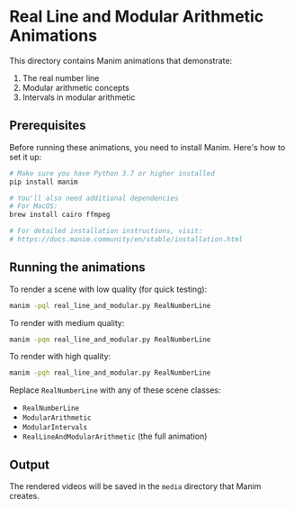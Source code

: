 # Real Line and Modular Arithmetic Animations

This directory contains Manim animations that demonstrate:

1. The real number line
2. Modular arithmetic concepts
3. Intervals in modular arithmetic

## Prerequisites

Before running these animations, you need to install Manim. Here's how to set it up:

```bash
# Make sure you have Python 3.7 or higher installed
pip install manim

# You'll also need additional dependencies
# For MacOS:
brew install cairo ffmpeg

# For detailed installation instructions, visit:
# https://docs.manim.community/en/stable/installation.html
```

## Running the animations

To render a scene with low quality (for quick testing):

```bash
manim -pql real_line_and_modular.py RealNumberLine
```

To render with medium quality:

```bash
manim -pqm real_line_and_modular.py RealNumberLine
```

To render with high quality:

```bash
manim -pqh real_line_and_modular.py RealNumberLine
```

Replace `RealNumberLine` with any of these scene classes:

- `RealNumberLine`
- `ModularArithmetic`
- `ModularIntervals`
- `RealLineAndModularArithmetic` (the full animation)

## Output

The rendered videos will be saved in the `media` directory that Manim creates.
